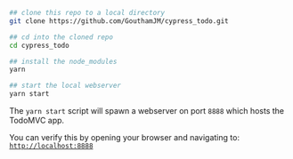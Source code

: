 ```bash
## clone this repo to a local directory
git clone https://github.com/GouthamJM/cypress_todo.git

## cd into the cloned repo
cd cypress_todo

## install the node_modules
yarn

## start the local webserver
yarn start
```

The `yarn start` script will spawn a webserver on port `8888` which hosts the TodoMVC app.

You can verify this by opening your browser and navigating to: [`http://localhost:8888`](http://localhost:8888)

